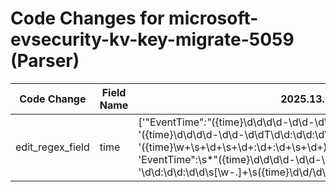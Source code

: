 # Code Changes for microsoft-evsecurity-kv-key-migrate-5059 (Parser)

| Code Change | Field Name | 2025.13.1 | 2025.14.1 |
|-------------|------------|-----------|------------|
| edit_regex_field | time | ['"EventTime"*:"*({time}\d\d\d\d-\d\d-\d\dT\d\d:\d\d:\d\d)', '({time}\d\d\d\d-\d\d-\d\dT\d\d:\d\d:\d\d\.\d{1,9})-\d\d:\d\d\s[^\s]+', '({time}\w+\s+\d+\s+\d+:\d+:\d+\s+\d+)\s+({event_code}\d+)', 'EventTime":\s*"({time}\d\d\d\d-\d\d-\d\d\s\d\d:\d\d:\d\d)"', '\d\d:\d\d:\d\d\s[\w\-\.]+\s({time}\d\d\/\d\d\/\d\d\d\d\s\d\d:\d\d:\d\d\s(am|pm))', '\s({time}\d\d\d\d-\d\d-\d\dT\d\d:\d\d:\d\d(\.\d\d\d\d\d\d)?[+-]\d\d:\d\d)\s+', '\s({time}\d\d\d\d-\d\d-\d\dT\d\d:\d\d:\d\d\.\d\d\d\d\d\d[+-]\d\d:\d\d)\s+({host}[\w.-]+)\s'] | ['"EventTime"*:"*({time}\d\d\d\d-\d\d-\d\dT\d\d:\d\d:\d\d)', '({time}\d\d\d\d-\d\d-\d\dT\d\d:\d\d:\d\d\.\d{1,9})-\d\d:\d\d\s[^\s]+', '({time}\w+\s+\d+\s+\d+:\d+:\d+\s+\d+)\s+({event_code}\d+)', '<TimeCreated SystemTime(\\)?=(\'|")({time}\d{4}-\d\d-\d\dT\d\d:\d\d:\d\d\.\d+Z)', 'EventTime":\s*"({time}\d\d\d\d-\d\d-\d\d\s\d\d:\d\d:\d\d)"', '\d\d:\d\d:\d\d\s[\w\-\.]+\s({time}\d\d\/\d\d\/\d\d\d\d\s\d\d:\d\d:\d\d\s(am|pm))', '\s({time}\d\d\d\d-\d\d-\d\dT\d\d:\d\d:\d\d(\.\d\d\d\d\d\d)?[+-]\d\d:\d\d)\s+', '\s({time}\d\d\d\d-\d\d-\d\dT\d\d:\d\d:\d\d\.\d\d\d\d\d\d[+-]\d\d:\d\d)\s+({host}[\w.-]+)\s'] |